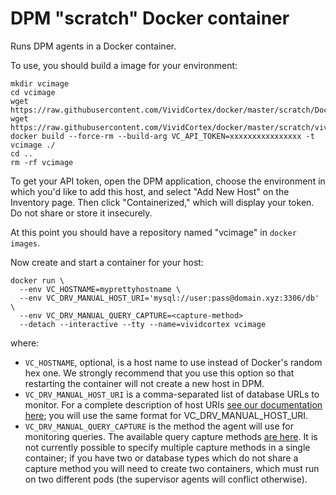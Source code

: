 # DPM "scratch" Docker container

Runs DPM agents in a Docker container.

To use, you should build a image for your environment:

	mkdir vcimage
	cd vcimage
	wget https://raw.githubusercontent.com/VividCortex/docker/master/scratch/Dockerfile
	wget https://raw.githubusercontent.com/VividCortex/docker/master/scratch/vividcortex.tar.xz
	docker build --force-rm --build-arg VC_API_TOKEN=xxxxxxxxxxxxxxxx -t vcimage ./
	cd ..
	rm -rf vcimage

To get your API token, open the DPM application, choose the environment in which you'd like to add this host, and select "Add New Host" on the Inventory page. Then click "Containerized," which will display your token. Do not share or store it insecurely.

At this point you should have a repository named "vcimage" in `docker images`.

Now create and start a container for your host:

	docker run \
	  --env VC_HOSTNAME=myprettyhostname \
	  --env VC_DRV_MANUAL_HOST_URI='mysql://user:pass@domain.xyz:3306/db' \
	  --env VC_DRV_MANUAL_QUERY_CAPTURE=<capture-method>
	  --detach --interactive --tty --name=vividcortex vcimage

where:
* `VC_HOSTNAME`, optional, is a host name to use instead of Docker's random hex one. We strongly recommend that you use this option so that restarting the container will not create a new host in DPM.
* `VC_DRV_MANUAL_HOST_URI` is a comma-separated list of database URLs to monitor. For a complete description of host URIs [see our documentation here](https://docs.vividcortex.com/getting-started/advanced-installation/#database-uri); you will use the same format for VC_DRV_MANUAL_HOST_URI.
* `VC_DRV_MANUAL_QUERY_CAPTURE` is the method the agent will use for monitoring queries. The available query capture methods [are here](https://docs.vividcortex.com/getting-started/advanced-installation/#query-capture-method). It is not currently possible to specify multiple capture methods in a single container; if you have two or database types which do not share a capture method you will need to create two containers, which must run on two different pods (the supervisor agents will conflict otherwise).
